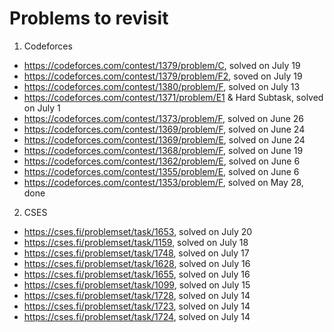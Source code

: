 # Problems to revisit

1. Codeforces
  - https://codeforces.com/contest/1379/problem/C, solved on July 19
  - https://codeforces.com/contest/1379/problem/F2, soved on July 19
  - https://codeforces.com/contest/1380/problem/F, solved on July 13
  - https://codeforces.com/contest/1371/problem/E1 & Hard Subtask, solved on July 1
  - https://codeforces.com/contest/1373/problem/F, solved on June 26
  - https://codeforces.com/contest/1369/problem/F, solved on June 24
  - https://codeforces.com/contest/1369/problem/E, solved on June 24
  - https://codeforces.com/contest/1368/problem/F, solved on June 19
  - https://codeforces.com/contest/1362/problem/E, solved on June 6
  - https://codeforces.com/contest/1355/problem/E, solved on June 6
  - https://codeforces.com/contest/1353/problem/F, solved on May 28, done
 
2. CSES
  - https://cses.fi/problemset/task/1653, solved on July 20
  - https://cses.fi/problemset/task/1159, solved on July 18
  - https://cses.fi/problemset/task/1748, solved on July 17
  - https://cses.fi/problemset/task/1628, solved on July 16
  - https://cses.fi/problemset/task/1655, solved on July 16
  - https://cses.fi/problemset/task/1099, solved on July 15
  - https://cses.fi/problemset/task/1728, solved on July 14
  - https://cses.fi/problemset/task/1723, solved on July 14
  - https://cses.fi/problemset/task/1724, solved on July 14
  
